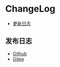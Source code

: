 # ChangeLog

- [更新日志](https://layui.dev/docs/versions.html)

## 发布日志
- [Github](https://github.com/layui/layui/releases)
- [Gitee](https://gitee.com/layui/layui/releases)

